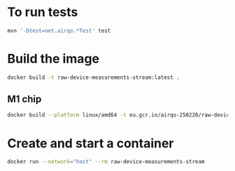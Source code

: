 # To run tests

```bash
mvn '-Dtest=net.airqo.*Test' test
```

# Build the image

```bash
docker build -t raw-device-measurements-stream:latest .
```

## M1 chip

```bash
docker build --platform linux/amd64 -t eu.gcr.io/airqo-250220/raw-device-measurements-stream:latest .
```

# Create and start a container

```bash
docker run --network="host" --rm raw-device-measurements-stream
```
